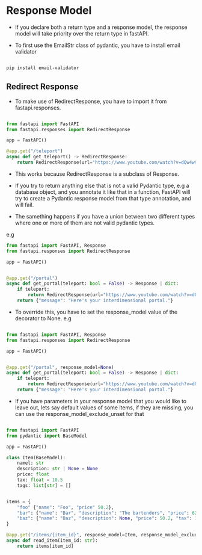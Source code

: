 # Response Model

- If you declare both a return type and a response model, the response model will take priority over the return type in fastAPI.

- To first use the EmailStr class of pydantic, you have to install email validator

```bash

pip install email-validator

```

## Redirect Response

- To make use of RedirectResponse, you have to import it from fastapi.responses.

```Python

from fastapi import FastAPI
from fastapi.responses import RedirectResponse

app = FastAPI()

@app.get("/teleport")
async def get_teleport() -> RedirectResponse:
    return RedirectResponse(url="https://www.youtube.com/watch?v=dQw4w9WgXcQ")


```

- This works because RedirectResponse is a subclass of Response.

- If you try to return anything else that is not a valid Pydantic type, e.g a database object, and you annotate it like that in a function, FastAPI will try to create a Pydantic response model from that type annotation, and will fail.

- The samething happens if you have a union between two different types where one or more of them are not valid pydantic types.

e.g

```Python
from fastapi import FastAPI, Response
from fastapi.responses import RedirectResponse

app = FastAPI()


@app.get("/portal")
async def get_portal(teleport: bool = False) -> Response | dict:
    if teleport:
        return RedirectResponse(url="https://www.youtube.com/watch?v=dQw4w9WgXcQ")
    return {"message": "Here's your interdimensional portal."}

```

- To override this, you have to set the response_model value of the decorator to None. e.g

```Python

from fastapi import FastAPI, Response
from fastapi.responses import RedirectResponse

app = FastAPI()


@app.get("/portal", response_model=None)
async def get_portal(teleport: bool = False) -> Response | dict:
    if teleport:
        return RedirectResponse(url="https://www.youtube.com/watch?v=dQw4w9WgXcQ")
    return {"message": "Here's your interdimensional portal."}


```

- If you have parameters in your response model that you would like to leave out, lets say default values of some items, if they are missing, you can use the response_model_exclude_unset for that

```Python

from fastapi import FastAPI
from pydantic import BaseModel

app = FastAPI()

class Item(BaseModel):
    namel: str
    description: str | None = None
    price: float
    tax: float = 10.5
    tags: list[str] = []


items = {
    "foo" {"name": "Foo", "price" 50.2},
    "bar": {"name": "Bar", "description": "The bartenders", "price": 62, "tax": 20.2},
    "baz": {"name": "Baz", "description": None, "price": 50.2, "tax": 10.5, "tags": []},
}

@app.get("/items/{item_id}", response_model=Item, response_model_exclude_unset=True)
async def read_item(item_id: str):
    return items[item_id]

```
